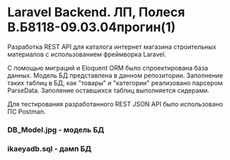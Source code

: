# Laravel Backend. ЛП, Полеся В.Б8118-09.03.04прогин(1)
Разработка REST API для каталога интернет магазина строительных материалов с использованием фреймворка Laravel.

С помощью миграций и Eloquent ORM было спроектирована база данных. Модель БД представлена в данном репозитории.
Заполнение таких таблиц в БД, как "товары" и "категории" реализовано парсером ParseData.
Заполение оставшихся таблиц выполняется сидерами.

Для тестирования разработанного REST JSON API было использовано ПС Postman.

<h3>DB_Model.jpg - модель БД
<h3>ikaeyadb.sql - дамп БД
